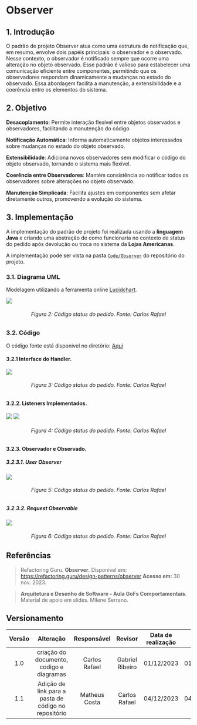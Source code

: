# Observer

## 1. Introdução

O padrão de projeto Observer atua como uma estrutura de notificação que, em resumo, envolve dois papéis principais: o observador e o observado. Nesse contexto, o observador é notificado sempre que ocorre uma alteração no objeto observado. Esse padrão é valioso para estabelecer uma comunicação eficiente entre componentes, permitindo que os observadores respondam dinamicamente a mudanças no estado do observado. Essa abordagem facilita a manutenção, a extensibilidade e a coerência entre os elementos do sistema.

## 2. Objetivo

**Desacoplamento**: Permite interação flexível entre objetos observados e observadores, facilitando a manutenção do código.

**Notificação Automática**: Informa automaticamente objetos interessados sobre mudanças no estado do objeto observado.

**Extensibilidade**: Adiciona novos observadores sem modificar o código do objeto observado, tornando o sistema mais flexível.

**Coerência entre Observadores**: Mantém consistência ao notificar todos os observadores sobre alterações no objeto observado.

**Manutenção Simplicada**: Facilita ajustes em componentes sem afetar diretamente outros, promovendo a evolução do sistema.

## 3. Implementação

A implementação do padrão de projeto foi realizada usando a **linguagem Java** e criando uma abstração de como funcionaria no contexto de status do pedido após devolução ou troca no sistema da **Lojas Americanas**.

A implementação pode ser vista na pasta [`Code/Observer`](https://github.com/UnBArqDsw2023-2/2023.2_G6_ProjetoAmericanas/tree/main/Code/Observer) do repositório do projeto.

### 3.1. Diagrama UML

Modelagem utilizando a ferramenta online [Lucidchart](https://www.lucidchart.com/pages/).

![](../Assets/PadroesProjeto/Observer/observer_diagram.png)

<h6 align = "center">Figura 2: Código status do pedido. Fonte: Carlos Rafael</h6>

### 3.2. Código

O código fonte está disponivel no diretório: [Aqui](../../Code/Observer/Main.java)

#### 3.2.1 Interface do Handler.

![](../Assets/PadroesProjeto/Observer/handler.png)

<h6 align = "center">Figura 3: Código status do pedido. Fonte: Carlos Rafael</h6>

#### 3.2.2. Listeners Implementados.

![](../Assets/PadroesProjeto/Observer/paymentApproved.png)
![](../Assets/PadroesProjeto/Observer/Transport.png)

<h6 align = "center">Figura 4: Código status do pedido. Fonte: Carlos Rafael</h6>

#### 3.2.3. Observador e Observado.

##### 3.2.3.1. User Observer

![](../Assets/PadroesProjeto//Observer/userObserver.png)

<h6 align = "center">Figura 5: Código status do pedido. Fonte: Carlos Rafael</h6>

##### 3.2.3.2. Request Observable

![](../Assets/PadroesProjeto//Observer/requestObserver.png)

<h6 align = "center">Figura 6: Código status do pedido. Fonte: Carlos Rafael</h6>

## Referências

> Refactoring Guru. **Observer**. Disponível em: https://refactoring.guru/design-patterns/observer **Acesso em:** 30 nov. 2023.

> **Arquitetura e Desenho de Software - Aula GoFs Comportamentais**. Material de apoio em slides. Milene Serrano.

## Versionamento

| Versão |                Alteração                 |  Responsável  | Revisor | Data de realização | Data de revisão |
| :----: | :--------------------------------------: | :-----------: | :-----: | :----------------: | :-------------: |
|  1.0   | criação do documento, codigo e diagramas | Carlos Rafael |    Gabriel Ribeiro    |     01/12/2023     |   01/11/2023    |
|  1.1   | Adição de link para a pasta de código no repositório | Matheus Costa | Carlos Rafael   |     04/12/2023     |   04/12/2023    |

